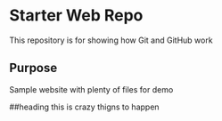 # Starter Web Repo

This repository is for showing how Git and GitHub work

## Purpose

Sample website with plenty of files for demo

##heading
this is crazy thigns to happen
